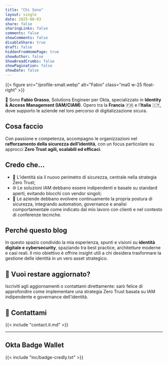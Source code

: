 ```yaml
---
title: "Chi Sono"
layout: single
date: 2025-08-03
share: false
sharingLinks: false
comments: false
showComments: false
disableShare: true
draft: false
hiddenFromHomePage: true
showAuthor: false
ShowBreadCrumbs: false
showPagination: false
showDate: false
---
```


{{< figure src="/profile-small.webp" alt="Fabio" class="ma0 w-25 float-right" >}}

👋 Sono **Fabio Grasso**, Solutions Engineer per Okta, specializzato in **Identity & Access Management (IAM/CIAM)**. Opero tra la **Francia** 🇫🇷 e l’**Italia** 🇮🇹, dove supporto le aziende nel loro percorso di digitalizzazione sicura.
<!-- 
<span style="font-size:28px;letter-spacing:4px">💻📷☮️🤓🧆🥐🥖🍝🍷🥜🍺🍣🍦🎧✈️🏰📱📈</span> 
-->

## Cosa faccio

Con passione e competenza, accompagno le organizzazioni nel **rafforzamento della sicurezza dell’identità**, con un focus particolare su approcci **Zero Trust agili, scalabili ed efficaci**.

## Credo che…

* 🔐 L’identità sia il nuovo perimetro di sicurezza, centrale nella strategia Zero Trust;
* 🌐 Le soluzioni IAM debbano essere indipendenti e basate su standard aperti, evitando blocchi con vendor singoli;
* 🚀 Le aziende debbano evolvere continuamente la propria postura di sicurezza, integrando automation, governance e analisi comportamentale come indicato dal mio lavoro con clienti e nel contesto di conferenze tecniche.

## Perché questo blog

In questo spazio condivido la mia esperienza, spunti e visioni su **identità digitale e cybersecurity**, spaziando tra best practice, architetture moderne e casi reali. Il mio obiettivo è offrire insight utili a chi desidera trasformare la gestione delle identità in un vero asset strategico.

## 📣 Vuoi restare aggiornato?

Iscriviti agli aggiornamenti o contattami direttamente: sarò felice di approfondire come implementare una strategia Zero Trust basata su IAM indipendente e governance dell’identità.

## :email: Contattami

{{< include "contact.it.md" >}}

---

## Okta Badge Wallet

{{< include "inc/badge-credly.txt" >}}
